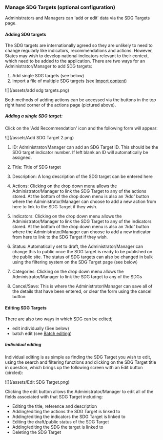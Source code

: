 ### Manage SDG Targets (optional configuration)

Administrators and Managers can 'add or edit' data via the SDG Targets page.

#### Adding SDG targets

The SDG targets are internationally agreed so they are unlikely to need to change regularly like indicators, recommendations and actions. However, States may wish to develop national indicators relevant to their context, which need to be added to the application. There are two ways for an Administrator/Manager to add SDG targets:

1. Add single SDG targets (see below)
2. Import a file of multiple SDG targets (see [Import content](/managers/import.md))

![](/assets/add sdg targets.png)

Both methods of adding actions can be accessed via the buttons in the top right hand corner of the actions page (pictured above).

##### Adding a single SDG target:

Click on the 'Add Recommendation' icon and the following form will appear:

![](/assets/Add SDG Target 2.png)

1. ID: Administrator/Manager can add an SDG Target ID. This should be the SDG target indicator number. If left blank an ID will automatically be assigned.

2. Title: Title of SDG target

3. Description: A long description of the SDG target can be entered here

4. Actions: Clicking on the drop down menu allows the Administrator/Manager to link the SDG Target to any of the actions stored. At the bottom of the drop down menu is also an 'Add' button where the Administrator/Manager can choose to add a new action from here to link to the SDG Target if they wish.

5. Indicators: Clicking on the drop down menu allows the Administrator/Manager to link the SDG Target to any of the indicators stored. At the bottom of the drop down menu is also an 'Add' button where the Administrator/Manager can choose to add a new indicator from here to link to the SDG Target if they wish.

6. Status: Automatically set to draft, the Administrator/Manager can change this to public once the SDG target is ready to be published on the public site. The status of SDG targets can also be changed in bulk using the filtering system on the SDG Target page (see below)

7. Categories: Clicking on the drop down menu allows the Administrator/Manager to link the SDG target to any of the SDGs

8. Cancel/Save: This is where the Administrator/Manager can save all of the details that have been entered, or clear the form using the cancel button

#### Editing SDG Targets

There are also two ways in which SDG can be edited;

* edit individually (See below)
* batch edit (see [Batch editing](/managers/batch-edit.md))

##### Individual editing

Individual editing is as simple as finding the SDG Target you wish to edit, using the search and filtering functions and clicking on the SDG Target title in question, which brings up the following screen with an Edit button (circled):

![](/assets/Edit SDG Target.png)

Clicking the edit button allows the Administrator/Manager to edit all of the fields associated with that SDG Target including:

* Editing the title, reference and description
* Adding/editing the actions the SDG Target is linked to
* Adding/editing the indicators the SDG Target is linked to
* Editing the draft/public status of the SDG Target
* Adding/editing the SDG the target is linked to
* Deleting the SDG Target



